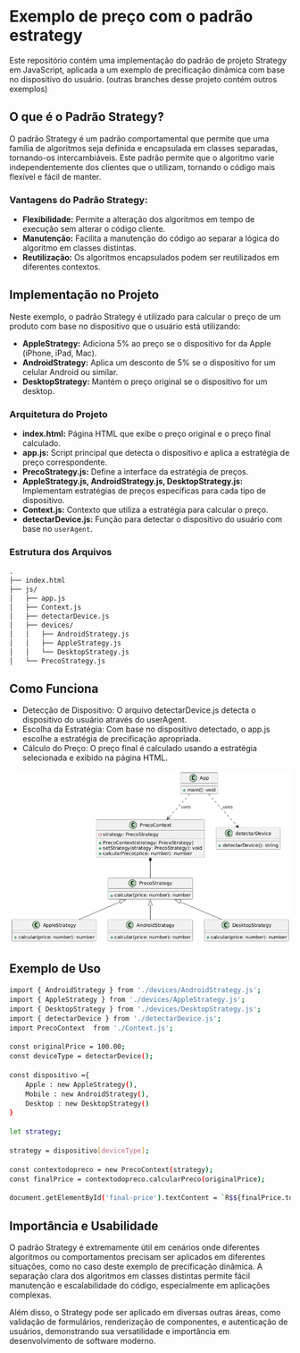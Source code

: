 # Exemplo de preço com o padrão estrategy

Este repositório contém uma implementação do padrão de projeto Strategy em JavaScript, aplicada a um exemplo de precificação dinâmica com base no dispositivo do usuário.
(outras branches desse projeto contém outros exemplos)

## O que é o Padrão Strategy?

O padrão Strategy é um padrão comportamental que permite que uma família de algoritmos seja definida e encapsulada em classes separadas, tornando-os intercambiáveis. Este padrão permite que o algoritmo varie independentemente dos clientes que o utilizam, tornando o código mais flexível e fácil de manter.

### **Vantagens do Padrão Strategy:**

- **Flexibilidade:** Permite a alteração dos algoritmos em tempo de execução sem alterar o código cliente.
- **Manutenção:** Facilita a manutenção do código ao separar a lógica do algoritmo em classes distintas.
- **Reutilização:** Os algoritmos encapsulados podem ser reutilizados em diferentes contextos.

## Implementação no Projeto

Neste exemplo, o padrão Strategy é utilizado para calcular o preço de um produto com base no dispositivo que o usuário está utilizando:

- **AppleStrategy:** Adiciona 5% ao preço se o dispositivo for da Apple (iPhone, iPad, Mac).
- **AndroidStrategy:** Aplica um desconto de 5% se o dispositivo for um celular Android ou similar.
- **DesktopStrategy:** Mantém o preço original se o dispositivo for um desktop.

### **Arquitetura do Projeto**

- **index.html:** Página HTML que exibe o preço original e o preço final calculado.
- **app.js:** Script principal que detecta o dispositivo e aplica a estratégia de preço correspondente.
- **PrecoStrategy.js:** Define a interface da estratégia de preços.
- **AppleStrategy.js, AndroidStrategy.js, DesktopStrategy.js:** Implementam estratégias de preços específicas para cada tipo de dispositivo.
- **Context.js:** Contexto que utiliza a estratégia para calcular o preço.
- **detectarDevice.js:** Função para detectar o dispositivo do usuário com base no `userAgent`.

### **Estrutura dos Arquivos**

```plaintext
.
├── index.html
├── js/
│   ├── app.js
│   ├── Context.js
│   ├── detectarDevice.js
│   ├── devices/
│   │   ├── AndroidStrategy.js
│   │   ├── AppleStrategy.js
│   │   └── DesktopStrategy.js
│   └── PrecoStrategy.js
```
## Como Funciona
- Detecção de Dispositivo: O arquivo detectarDevice.js detecta o dispositivo do usuário através do userAgent.
- Escolha da Estratégia: Com base no dispositivo detectado, o app.js escolhe a estratégia de precificação apropriada.
- Cálculo do Preço: O preço final é calculado usando a estratégia selecionada e exibido na página HTML.

![O padrão strategy](img/p1.png)

## Exemplo de Uso

```bash
import { AndroidStrategy } from './devices/AndroidStrategy.js';
import { AppleStrategy } from './devices/AppleStrategy.js';
import { DesktopStrategy } from './devices/DesktopStrategy.js';
import { detectarDevice } from './detectarDevice.js';
import PrecoContext  from './Context.js';

const originalPrice = 100.00; 
const deviceType = detectarDevice(); 

const dispositivo ={
    Apple : new AppleStrategy(),
    Mobile : new AndroidStrategy(),
    Desktop : new DesktopStrategy()
}

let strategy;

strategy = dispositivo[deviceType];

const contextodopreco = new PrecoContext(strategy);
const finalPrice = contextodopreco.calcularPreco(originalPrice);

document.getElementById('final-price').textContent = `R$${finalPrice.toFixed(2)}`;
```
## Importância e Usabilidade
O padrão Strategy é extremamente útil em cenários onde diferentes algoritmos ou comportamentos precisam ser aplicados em diferentes situações, como no caso deste exemplo de precificação dinâmica. A separação clara dos algoritmos em classes distintas permite fácil manutenção e escalabilidade do código, especialmente em aplicações complexas.

Além disso, o Strategy pode ser aplicado em diversas outras áreas, como validação de formulários, renderização de componentes, e autenticação de usuários, demonstrando sua versatilidade e importância em desenvolvimento de software moderno.
